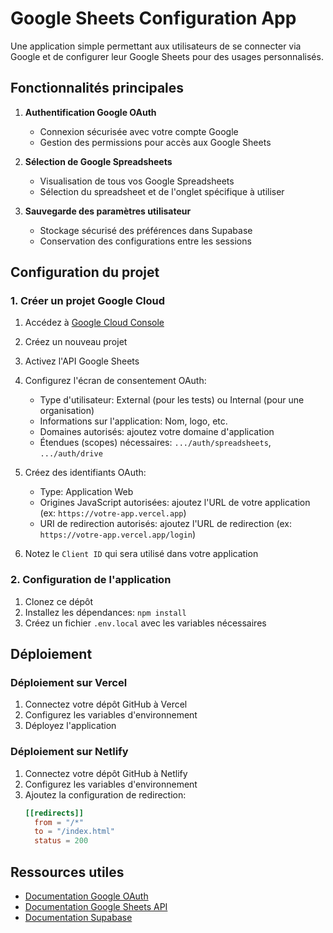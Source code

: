
# Google Sheets Configuration App

Une application simple permettant aux utilisateurs de se connecter via Google et de configurer leur Google Sheets pour des usages personnalisés.

## Fonctionnalités principales

1. **Authentification Google OAuth**
   - Connexion sécurisée avec votre compte Google
   - Gestion des permissions pour accès aux Google Sheets

2. **Sélection de Google Spreadsheets**
   - Visualisation de tous vos Google Spreadsheets
   - Sélection du spreadsheet et de l'onglet spécifique à utiliser

3. **Sauvegarde des paramètres utilisateur**
   - Stockage sécurisé des préférences dans Supabase
   - Conservation des configurations entre les sessions

## Configuration du projet

### 1. Créer un projet Google Cloud

1. Accédez à [Google Cloud Console](https://console.cloud.google.com/)
2. Créez un nouveau projet
3. Activez l'API Google Sheets
4. Configurez l'écran de consentement OAuth:
   - Type d'utilisateur: External (pour les tests) ou Internal (pour une organisation)
   - Informations sur l'application: Nom, logo, etc.
   - Domaines autorisés: ajoutez votre domaine d'application
   - Étendues (scopes) nécessaires: `.../auth/spreadsheets`, `.../auth/drive`

5. Créez des identifiants OAuth:
   - Type: Application Web
   - Origines JavaScript autorisées: ajoutez l'URL de votre application (ex: `https://votre-app.vercel.app`)
   - URI de redirection autorisés: ajoutez l'URL de redirection (ex: `https://votre-app.vercel.app/login`)

6. Notez le `Client ID` qui sera utilisé dans votre application

### 2. Configuration de l'application

1. Clonez ce dépôt
2. Installez les dépendances: `npm install`
3. Créez un fichier `.env.local` avec les variables nécessaires

## Déploiement

### Déploiement sur Vercel

1. Connectez votre dépôt GitHub à Vercel
2. Configurez les variables d'environnement
3. Déployez l'application

### Déploiement sur Netlify

1. Connectez votre dépôt GitHub à Netlify
2. Configurez les variables d'environnement
3. Ajoutez la configuration de redirection:
   ```toml
   [[redirects]]
     from = "/*"
     to = "/index.html"
     status = 200
   ```

## Ressources utiles

- [Documentation Google OAuth](https://developers.google.com/identity/protocols/oauth2)
- [Documentation Google Sheets API](https://developers.google.com/sheets/api)
- [Documentation Supabase](https://supabase.com/docs)
